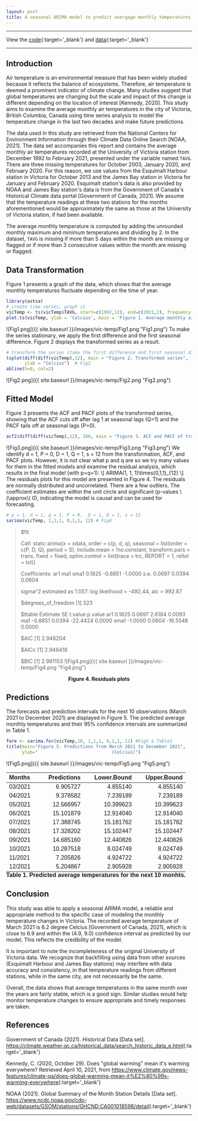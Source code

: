 ```yaml
---
layout: post
title: A seasonal ARIMA model to predict avergage monthly temperatures in Victoria, BC
---
```


****
View the [code](https://github.com/vietdao204/vic-temp/blob/main/main.Rmd){:target='_blank'} and [data](https://github.com/vietdao204/vic-temp/blob/main/data/victemp.csv){:target='_blank'}

****

## Introduction
Air temperature is an environmental measure that has been widely studied because it reflects the balance of ecosystems. Therefore, air temperature is deemed a prominent indicator of climate change. Many studies suggest that global temperatures are changing but the scale and impact of this change is different depending on the location of interest [Kennedy, 2020]. This study aims to examine the average monthly air temperatures in the city of Victoria, British Columbia, Canada using time series analysis to model the temperature change in the last two decades and make future predictions.

The data used in this study are retrieved from the National Centers for Environment Information through their Climate Data Online Search [NOAA, 2021]. The data set accompanies this report and contains the average monthly air temperatures recorded at the University of Victoria station from December 1992 to February 2021, presented under the variable named `TAVG`. There are three missing temperatures for October 2003, January 2020, and February 2020. For this reason, we use values from the Esquimalt Harbour station in Victoria for October 2013 and the James Bay station in Victoria for January and February 2020. Esquimalt station's data is also provided by NOAA and James Bay station's data is from the Government of Canada's Historical Climate data portal [Government of Canada, 2021]. We assume that the temperature readings at these two stations for the months aforementioned would be approximately the same as those at the University of Victoria station, if had been available.

The average monthly temperature is computed by adding the unrounded monthly maximum and minimum temperatures and dividing by 2. In the dataset, `TAVG` is missing if more than 5 days within the month are missing or flagged or if more than 3 consecutive values within the month are missing or flagged.

## Data Transformation
Figure 1 presents a graph of the data, which shows that the average monthly temperatures fluctuate depending on the time of year.
```r
library(astsa)
# create time series, graph it
vicTemp <- ts(vicTemp$TAVG, start=c(1992,12), end=c(2021,2), frequency = 12) 
plot.ts(vicTemp, ylab = 'Celcius', main = 'Figure 1. Average monthly air temperatures in Victoria') # Fig1
```
![Fig1.png]({{ site.baseurl }}/images/vic-temp/Fig1.png "Fig1.png")
To make the series stationary, we apply the first difference and the first seasonal difference. Figure 2 displays the transformed series as a result.
```r
# transform the series (take the first difference and first seasonal difference)
tsplot(diff(diff(vicTemp),12), main = "Figure 2. Transformed series", 
       ylab = "Celcius")  # Fig2
abline(h=0, col=2)
```
![Fig2.png]({{ site.baseurl }}/images/vic-temp/Fig2.png "Fig2.png")

## Fitted Model
Figure 3 presents the ACF and PACF plots of the transformed series, showing that the ACF cuts off after lag 1 at seasonal lags (Q=1) and the PACF tails off at seasonal lags (P=0).
```r
acf2(diff(diff(vicTemp),12), 100, main = "Figure 3. ACF and PACF of transformed series") # Fig3
```
![Fig3.png]({{ site.baseurl }}/images/vic-temp/Fig3.png "Fig3.png")
We identify d = 1, P = 0, D = 1, Q = 1, s = 12 from the transformation, ACF, and PACF plots. However, it is not clear what p and q are so we try many values for them in the fitted models and examine the residual analysis, which results in the final model (with p=q=1): \\[ ARIMA(1, 1, 1)\times(0,1,1)_{12} \\]
The residuals plots for this model are presented in Figure 4. The residuals are normally distributed and uncorrelated. There are a few outliers. The coefficient estimates are within the unit circle and significant (p-values \\(\approx\\) 0), indicating the model is causal and can be used for forecasting. 
```r
# p = 1, d = 1, q = 1, P = 0,  D = 1, Q = 1, s = 12
sarima(vicTemp, 1,1,1, 0,1,1, 12) # Fig4
```
> $fit
>
>Call:
>stats::arima(x = xdata, order = c(p, d, q), seasonal = list(order = c(P, D, 
>    Q), period = S), include.mean = !no.constant, transform.pars = trans, fixed = fixed, 
>    optim.control = list(trace = trc, REPORT = 1, reltol = tol))
>
>Coefficients:
>         ar1      ma1     sma1
>      0.1825  -0.8851  -1.0000
>s.e.  0.0697   0.0394   0.0604
>
>sigma^2 estimated as 1.057:  log likelihood = -492.44,  aic = 992.87
>
>$degrees_of_freedom
>[1] 323
>
>$ttable
>     Estimate     SE  t.value p.value
>ar1    0.1825 0.0697   2.6184  0.0093
>ma1   -0.8851 0.0394 -22.4424  0.0000
>sma1  -1.0000 0.0604 -16.5548  0.0000
>
>$AIC
>[1] 2.946204
>
>$AICc
>[1] 2.946418
>
>$BIC
>[1] 2.991153
![Fig4.png]({{ site.baseurl }}/images/vic-temp/Fig4.png "Fig4.png")
<div style="text-align:center"><b>Figure 4. Residuals plots</b></div>

## Predictions
The forecasts and prediction intervals for the next 10 observations (March 2021 to December 2021) are displayed in Figure 5. The predicted average monthly temperatures and their 95\% confidence intervals are summarized in Table 1.
```r
fore <- sarima.for(vicTemp,10, 1,1,1, 0,1,1, 12) #Fig5 & Table1
title(main="Figure 5. Predictions from March 2021 to December 2021", 
      ylab="                            (Celcius)")
```
![Fig5.png]({{ site.baseurl }}/images/vic-temp/Fig5.png "Fig5.png")

<table class=" lightable-material lightable-striped lightable-hover" style="font-family: &quot;Source Sans Pro&quot;, helvetica, sans-serif; margin-left: auto; margin-right: auto;border-bottom: 0;">
	<thead>
		<tr>
			<th style="text-align:left;">
				Months
			</th>
			<th style="text-align:right;">
				Predictions
			</th>
			<th style="text-align:right;">
				Lower.Bound
			</th>
			<th style="text-align:right;">
				Upper.Bound
			</th>
		</tr>
	</thead>
	<tbody>
		<tr>
			<td style="text-align:left;">
				03/2021
			</td>
			<td style="text-align:right;">
				6.905727
			</td>
			<td style="text-align:right;">
				4.855140
			</td>
			<td style="text-align:right;">
				4.855140
			</td>
		</tr>
		<tr>
			<td style="text-align:left;">
				04/2021
			</td>
			<td style="text-align:right;">
				9.378582
			</td>
			<td style="text-align:right;">
				7.239189
			</td>
			<td style="text-align:right;">
				7.239189
			</td>
		</tr>
		<tr>
			<td style="text-align:left;">
				05/2021
			</td>
			<td style="text-align:right;">
				12.566957
			</td>
			<td style="text-align:right;">
				10.399623
			</td>
			<td style="text-align:right;">
				10.399623
			</td>
		</tr>
		<tr>
			<td style="text-align:left;">
				06/2021
			</td>
			<td style="text-align:right;">
				15.101879
			</td>
			<td style="text-align:right;">
				12.914040
			</td>
			<td style="text-align:right;">
				12.914040
			</td>
		</tr>
		<tr>
			<td style="text-align:left;">
				07/2021
			</td>
			<td style="text-align:right;">
				17.388745
			</td>
			<td style="text-align:right;">
				15.181762
			</td>
			<td style="text-align:right;">
				15.181762
			</td>
		</tr>
		<tr>
			<td style="text-align:left;">
				08/2021
			</td>
			<td style="text-align:right;">
				17.328202
			</td>
			<td style="text-align:right;">
				15.102447
			</td>
			<td style="text-align:right;">
				15.102447
			</td>
		</tr>
		<tr>
			<td style="text-align:left;">
				09/2021
			</td>
			<td style="text-align:right;">
				14.685160
			</td>
			<td style="text-align:right;">
				12.440826
			</td>
			<td style="text-align:right;">
				12.440826
			</td>
		</tr>
		<tr>
			<td style="text-align:left;">
				10/2021
			</td>
			<td style="text-align:right;">
				10.287518
			</td>
			<td style="text-align:right;">
				8.024749
			</td>
			<td style="text-align:right;">
				8.024749
			</td>
		</tr>
		<tr>
			<td style="text-align:left;">
				11/2021
			</td>
			<td style="text-align:right;">
				7.205826
			</td>
			<td style="text-align:right;">
				4.924722
			</td>
			<td style="text-align:right;">
				4.924722
			</td>
		</tr>
		<tr>
			<td style="text-align:left;">
				12/2021
			</td>
			<td style="text-align:right;">
				5.204867
			</td>
			<td style="text-align:right;">
				2.905928
			</td>
			<td style="text-align:right;">
				2.905928
			</td>
		</tr>
	</tbody>
	<tfoot>
		<tr>
			<td style="padding: 0; " colspan="100%">
				<sup></sup> <b>Table 1. Predicted average temperatures for the next 10 monhts.</b>
			</td>
		</tr>
	</tfoot>
</table>

## Conclusion
This study was able to apply a seasonal ARIMA model, a reliable and appropriate method to the specific case of modeling the monthly temperature changes in Victoria. The recorded average temperature of March 2021 is 6.2 degree Celcius [Government of Canada, 2021], which is close to 6.9 and within the (4.9, 9.0) confidence interval as predicted by our model. This reflects the credibility of the model.

It is important to note the incompleteness of the original University of Victoria data. We recognize that backfilling using data from other sources (Esquimalt Harbour and James Bay stations) may interfere with data accuracy and consistency, in that temperature readings from different stations, while in the same city, are not necessarily be the same.

Overall, the data shows that average temperatures in the same month over the years are fairly stable, which is a good sign. Similar studies would help monitor temperature changes to ensure appropriate and timely responses are taken.

## References
Government of Canada (2021). Historical Data [Data set]. <https://climate.weather.gc.ca/historical_data/search_historic_data_e.html>{:target='_blank'}

Kennedy, C. (2020, October 29). Does "global warming" mean it's warming everywhere? Retrieved April 10, 2021, from <https://www.climate.gov/news-features/climate-qa/does-global-warming-mean-it%E2%80%99s-warming-everywhere>{:target='_blank'}

NOAA (2021). Global Summary of the Month Station Details [Data set]. <https://www.ncdc.noaa.gov/cdo-web/datasets/GSOM/stations/GHCND:CA001018598/detail>{:target='_blank'}

****
